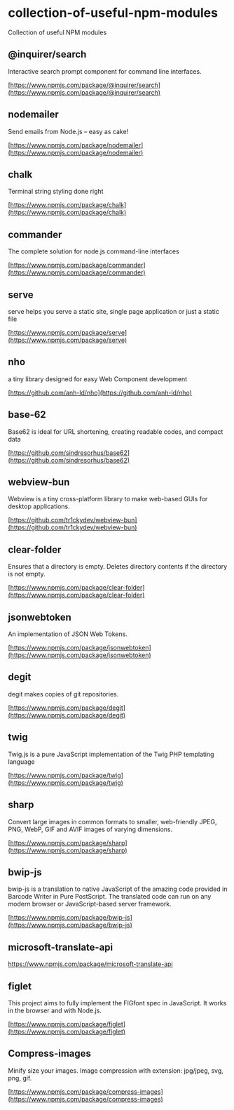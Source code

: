 # collection-of-useful-npm-modules
Collection of useful NPM modules

## @inquirer/search

Interactive search prompt component for command line interfaces.

[https://www.npmjs.com/package/@inquirer/search](https://www.npmjs.com/package/@inquirer/search)

## nodemailer

Send emails from Node.js – easy as cake!

[https://www.npmjs.com/package/nodemailer](https://www.npmjs.com/package/nodemailer)

## chalk

Terminal string styling done right

[https://www.npmjs.com/package/chalk](https://www.npmjs.com/package/chalk)

## commander

The complete solution for node.js command-line interfaces

[https://www.npmjs.com/package/commander](https://www.npmjs.com/package/commander)

## serve

serve helps you serve a static site, single page application or just a static file

[https://www.npmjs.com/package/serve](https://www.npmjs.com/package/serve)

## nho

a tiny library designed for easy Web Component development

[https://github.com/anh-ld/nho](https://github.com/anh-ld/nho)

## base-62

Base62 is ideal for URL shortening, creating readable codes, and compact data

[https://github.com/sindresorhus/base62](https://github.com/sindresorhus/base62)

## webview-bun

Webview is a tiny cross-platform library to make web-based GUIs for desktop applications.

[https://github.com/tr1ckydev/webview-bun](https://github.com/tr1ckydev/webview-bun)

## clear-folder

Ensures that a directory is empty. Deletes directory contents if the directory is not empty. 

[https://www.npmjs.com/package/clear-folder](https://www.npmjs.com/package/clear-folder)

## jsonwebtoken

An implementation of JSON Web Tokens.

[https://www.npmjs.com/package/jsonwebtoken](https://www.npmjs.com/package/jsonwebtoken)

## degit

degit makes copies of git repositories.

[https://www.npmjs.com/package/degit](https://www.npmjs.com/package/degit)

## twig

Twig.js is a pure JavaScript implementation of the Twig PHP templating language 

[https://www.npmjs.com/package/twig](https://www.npmjs.com/package/twig)

## sharp

Convert large images in common formats to smaller, web-friendly JPEG, PNG, WebP, GIF and AVIF images of varying dimensions.

[https://www.npmjs.com/package/sharp](https://www.npmjs.com/package/sharp)

## bwip-js

bwip-js is a translation to native JavaScript of the amazing code provided in Barcode Writer in Pure PostScript. The translated code can run on any modern browser or JavaScript-based server framework.

[https://www.npmjs.com/package/bwip-js](https://www.npmjs.com/package/bwip-js)

## microsoft-translate-api

https://www.npmjs.com/package/microsoft-translate-api

## figlet

This project aims to fully implement the FIGfont spec in JavaScript. It works in the browser and with Node.js.

[https://www.npmjs.com/package/figlet](https://www.npmjs.com/package/figlet)

## Compress-images

Minify size your images. Image compression with extension: jpg/jpeg, svg, png, gif.

[https://www.npmjs.com/package/compress-images](https://www.npmjs.com/package/compress-images)
